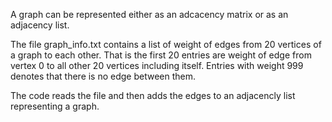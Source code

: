 A graph can be represented either as an adcacency matrix
or as an adjacency list.

The file graph_info.txt contains a list of weight of edges from 20
vertices of a graph to each other. That is the first 20 entries are 
weight of edge from vertex 0 to all other 20 vertices including itself. 
Entries with weight 999 denotes that there is no edge between them.

The code reads the file and then adds the edges to an adjacencly list 
representing a graph. 
